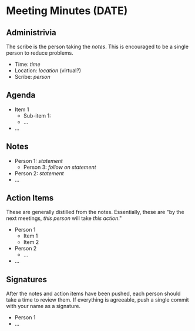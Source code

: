 # Meeting Minutes (DATE)

## Administrivia
The scribe is the person taking the _notes_. This is encouraged to be a single person to reduce problems.
* Time: _time_
* Location: _location_ (virtual?)
* Scribe: _person_

## Agenda
* Item 1
  * Sub-item 1:
  * ...
* ...

## Notes
* Person 1: _statement_
  * Person 3: _follow on statement_
* Person 2: _statement_
* ...

## Action Items
These are generally distilled from the notes. Essentially, these are "by the next meetings, _this person_ will take _this action_."
* Person 1
  * Item 1
  * Item 2
* Person 2
  * ...
* ...

## Signatures
After the notes and action items have been pushed, each person should take a time to review them. If everything is agreeable, push a single commit with your name as a signature. 
* Person 1
* ...